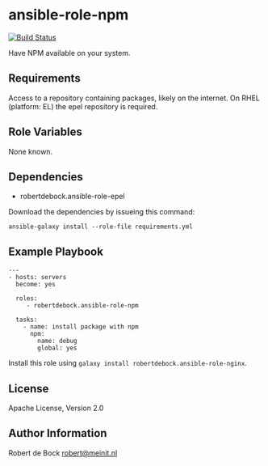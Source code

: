 ansible-role-npm
=========

[![Build Status](https://travis-ci.org/robertdebock/ansible-role-npm.svg?branch=master)](https://travis-ci.org/robertdebock/ansible-role-npm)

Have NPM available on your system.

Requirements
------------

Access to a repository containing packages, likely on the internet.
On RHEL (platform: EL) the epel repository is required.

Role Variables
--------------

None known.

Dependencies
------------

- robertdebock.ansible-role-epel

Download the dependencies by issueing this command:
```
ansible-galaxy install --role-file requirements.yml
```

Example Playbook
----------------

```
---
- hosts: servers
  become: yes

  roles:
     - robertdebock.ansible-role-npm

  tasks:
    - name: install package with npm
      npm:
        name: debug
        global: yes
```

Install this role using `galaxy install robertdebock.ansible-role-nginx`.

License
-------

Apache License, Version 2.0

Author Information
------------------

Robert de Bock <robert@meinit.nl>
